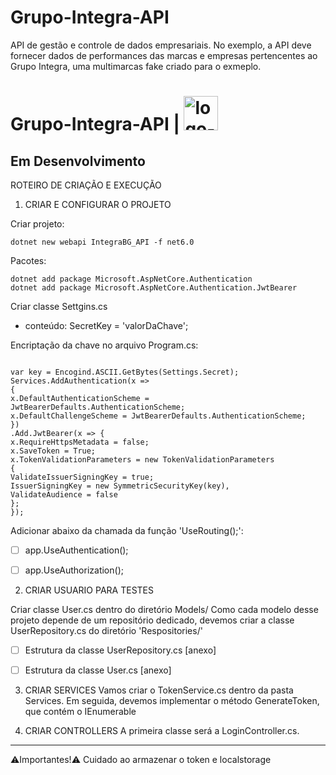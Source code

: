 # Grupo-Integra-API
API de gestão e controle de dados empresariais. No exemplo, a API deve fornecer dados de performances das marcas e empresas pertencentes ao Grupo Integra, uma multimarcas fake criado para o exmeplo.


# Grupo-Integra-API | <img src="https://user-images.githubusercontent.com/37023108/202020758-685c1737-34f8-48e9-a16b-56cd9fd51547.jpg" alt="logo-solution" width="55px" line-height="1.5rem">


## Em Desenvolvimento

ROTEIRO DE CRIAÇÃO E EXECUÇÃO

1) CRIAR E CONFIGURAR O PROJETO

Criar projeto:
```CSharp
dotnet new webapi IntegraBG_API -f net6.0
```
Pacotes:
```CSharp
dotnet add package Microsoft.AspNetCore.Authentication
dotnet add package Microsoft.AspNetCore.Authentication.JwtBearer
```

Criar classe Settgins.cs
- conteúdo: SecretKey = 'valorDaChave';

Encriptação da chave no arquivo Program.cs:
```CSharp

var key	= Encogind.ASCII.GetBytes(Settings.Secret);
Services.AddAuthentication(x => 
{
x.DefaultAuthenticationScheme = JwtBearerDefaults.AuthenticationScheme;
x.DefaultChallengeScheme = JwtBearerDefaults.AuthenticationScheme;
})
.Add.JwtBearer(x => {
x.RequireHttpsMetadata = false;
x.SaveToken = True;
x.TokenValidationParameters = new TokenValidationParameters
{
ValidateIssuerSigningKey = true;
IssuerSigningKey = new SymmetricSecurityKey(key),
ValidateAudience = false
};
});
```
Adicionar abaixo da chamada da função 'UseRouting();':

- [ ] app.UseAuthentication();
- [ ] app.UseAuthorization();


2) CRIAR USUARIO PARA TESTES

Criar classe User.cs dentro do diretório Models/
Como cada modelo desse projeto depende de um repositório dedicado,
devemos criar a classe UserRepository.cs do diretório 'Respositories/'

- [ ] Estrutura da classe UserRepository.cs [anexo]
- [ ] Estrutura da classe User.cs [anexo]


3) CRIAR SERVICES
Vamos criar o TokenService.cs dentro da pasta Services.
Em seguida, devemos implementar o método GenerateToken, que contém o IEnumerable<Clains>

4) CRIAR CONTROLLERS
A primeira classe será a LoginController.cs.








_______
⚠️Importantes!⚠️
Cuidado ao armazenar o token e localstorage
